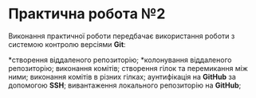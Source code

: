 # Практична робота №2

Виконання практичної роботи передбачає використання роботи з системою контролю версіями **Git**:

 *створення віддаленого репозиторію;
 *колонування віддаленого репозиторію;
 виконання комітів;
 створення гілок та перемикання між ними;
 виконання комітів в різних гілках;
 аунтифікація на **GitHub** за допомогою **SSH**;
 вивантаження локального репозиторію на  **GitHub**;

